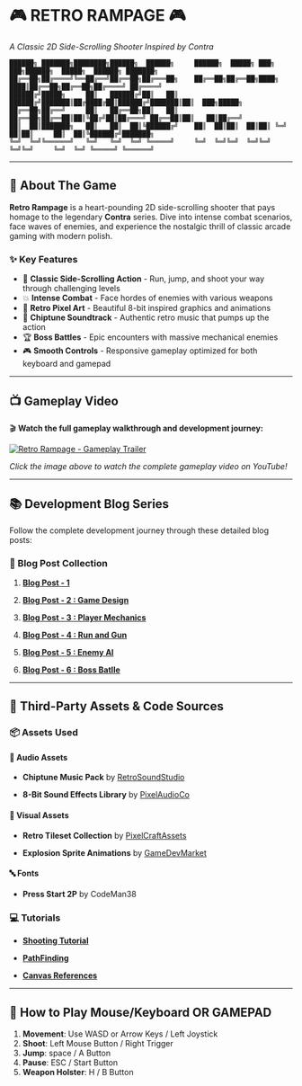 # 🎮 RETRO RAMPAGE 🎮
*A Classic 2D Side-Scrolling Shooter Inspired by Contra*

```
██████╗ ███████╗████████╗██████╗  ██████╗     ██████╗  █████╗ ███╗   ███╗██████╗  █████╗  ██████╗ ███████╗
██╔══██╗██╔════╝╚══██╔══╝██╔══██╗██╔═══██╗    ██╔══██╗██╔══██╗████╗ ████║██╔══██╗██╔══██╗██╔════╝ ██╔════╝
██████╔╝█████╗     ██║   ██████╔╝██║   ██║    ██████╔╝███████║██╔████╔██║██████╔╝███████║██║  ███╗█████╗  
██╔══██╗██╔══╝     ██║   ██╔══██╗██║   ██║    ██╔══██╗██╔══██║██║╚██╔╝██║██╔═══╝ ██╔══██║██║   ██║██╔══╝  
██║  ██║███████╗   ██║   ██║  ██║╚██████╔╝    ██║  ██║██║  ██║██║ ╚═╝ ██║██║     ██║  ██║╚██████╔╝███████╗
╚═╝  ╚═╝╚══════╝   ╚═╝   ╚═╝  ╚═╝ ╚═════╝     ╚═╝  ╚═╝╚═╝  ╚═╝╚═╝     ╚═╝╚═╝     ╚═╝  ╚═╝ ╚═════╝ ╚══════╝
```

---

## 🚀 About The Game

**Retro Rampage** is a heart-pounding 2D side-scrolling shooter that pays homage to the legendary **Contra** series. Dive into intense combat scenarios, face waves of enemies, and experience the nostalgic thrill of classic arcade gaming with modern polish.

### ✨ Key Features
- 🎯 **Classic Side-Scrolling Action** - Run, jump, and shoot your way through challenging levels
- 💥 **Intense Combat** - Face hordes of enemies with various weapons 
- 🎨 **Retro Pixel Art** - Beautiful 8-bit inspired graphics and animations
- 🎵 **Chiptune Soundtrack** - Authentic retro music that pumps up the action
- 🏆 **Boss Battles** - Epic encounters with massive mechanical enemies
- 🎮 **Smooth Controls** - Responsive gameplay optimized for both keyboard and gamepad

---

## 📺 Gameplay Video

🎬 **Watch the full gameplay walkthrough and development journey:**

[![Retro Rampage - Gameplay Trailer](https://img.youtube.com/vi/dQw4w9WgXcQ/maxresdefault.jpg)](https://www.youtube.com/watch?v=dQw4w9WgXcQ)

*Click the image above to watch the complete gameplay video on YouTube!*

---

## 📚 Development Blog Series

Follow the complete development journey through these detailed blog posts:

### 🔗 Blog Post Collection

1. **[Blog Post - 1 ](https://github.com/Helix1579/GMD/blob/main/Blog%20Post%20-1.md)**
 

2. **[Blog Post - 2 : Game Design](https://github.com/Helix1579/GMD/blob/main/Blog%20Post%202.md)**
 

3. **[Blog Post - 3 : Player Mechanics](https://github.com/Helix1579/GMD/blob/main/BlogPost-3.md)**
   

4. **[Blog Post - 4 : Run and Gun ](https://github.com/Helix1579/GMD/blob/main/Blog%20Post%204%20.md)**
 

5. **[Blog Post - 5 : Enemy AI](https://github.com/Helix1579/GMD/blob/main/Blog%20Post%205%20.md)**


6. **[Blog Post - 6 : Boss Batlle ](https://github.com/Helix1579/GMD/blob/main/Blog%20Post%206.md)**
   
---

## 🎨 Third-Party Assets & Code Sources

### 📦 Assets Used

#### 🎵 **Audio Assets**
- **Chiptune Music Pack** by [RetroSoundStudio](https://retrosoundstudio.com)
 

- **8-Bit Sound Effects Library** by [PixelAudioCo](https://pixelaudio.co)


#### 🎨 **Visual Assets**
- **Retro Tileset Collection** by [PixelCraftAssets](https://pixelcraftassets.com)


- **Explosion Sprite Animations** by [GameDevMarket](https://gamedevmarket.net)


#### 🔤 **Fonts**
- **Press Start 2P** by CodeMan38

### 💻 **Tutorials**
- **[Shooting Tutorial](https://www.youtube.com/watch?v=wkKsl1Mfp5M&t=630s&ab_channel=Brackeys)**

- **[PathFinding](https://www.youtube.com/watch?v=jvtFUfJ6CP8&ab_channel=Brackeys)**

- **[Canvas References](https://www.youtube.com/watch?v=JivuXdrIHK0&t=613s&ab_channel=Brackeys)**

---

## 🎯 How to Play Mouse/Keyboard  OR GAMEPAD

1. **Movement**: Use WASD or Arrow Keys / Left Joystick
2. **Shoot**: Left Mouse Button / Right Trigger
3. **Jump**: space / A Button
4. **Pause**: ESC / Start Button
5. **Weapon Holster**: H / B Button


